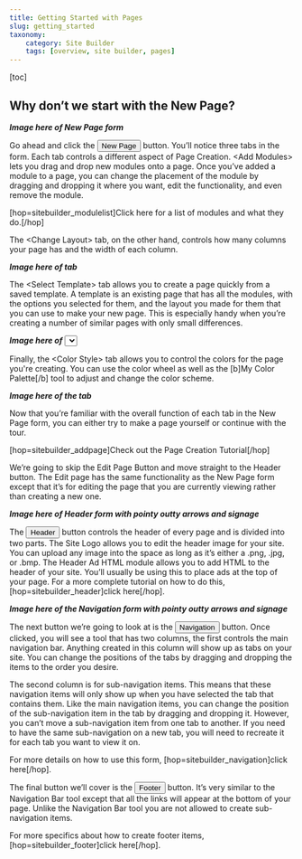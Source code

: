 ```yaml
---
title: Getting Started with Pages
slug: getting_started
taxonomy:
    category: Site Builder
    tags: [overview, site builder, pages]
---
```

[toc]
## Why don’t we start with the New Page?

***Image here of New Page form***

Go ahead and click the <button>New Page</button> button. You’ll notice three tabs in the form. Each tab controls a different aspect of Page Creation. \<Add Modules\> lets you drag and drop new modules onto a page. Once you’ve added a module to a page, you can change the placement of the module by dragging and dropping it where you want, edit the functionality, and even remove the module.

[hop=sitebuilder\_modulelist]Click here for a list of modules and what they do.[/hop]

The \<Change Layout\> tab, on the other hand, controls how many columns your page has and the width of each column.

***Image here of <Change Layout> tab***

The \<Select Template\> tab allows you to create a page quickly from a saved template. A template is an existing page that has all the modules, with the options you selected for them, and the layout you made for them that you can use to make your new page. This is especially handy when you’re creating a number of similar pages with only small differences.

***Image here of <Select Template> tab***

Finally, the \<Color Style\> tab allows you to control the colors for the page you're creating. You can use the color wheel as well as the [b]My Color Palette[/b] tool to adjust and change the color scheme.

***Image here of the <Color Style> tab***

Now that you’re familiar with the overall function of each tab in the New Page form, you can either try to make a page yourself or continue with the tour.

[hop=sitebuilder\_addpage]Check out the Page Creation Tutorial[/hop]

We’re going to skip the Edit Page Button and move straight to the Header button. The Edit page has the same functionality as the New Page form except that it’s for editing the page that you are currently viewing rather than creating a new one.

***Image here of Header form with pointy outty arrows and signage***

The <button>Header</button> button controls the header of every page and is divided into two parts. The Site Logo allows you to edit the header image for your site. You can upload any image into the space as long as it’s either a .png, .jpg, or .bmp. The Header Ad HTML module allows you to add HTML to the header of your site. You’ll usually be using this to
place ads at the top of your page. For a more complete tutorial on how to do this, [hop=sitebuilder\_header]click here[/hop].

***Image here of the Navigation form with pointy outty arrows and signage***

The next button we’re going to look at is the <button>Navigation</button> button. Once clicked, you will see a tool that has two columns, the first controls the main navigation bar.
Anything created in this column will show up as tabs on your site. You can change the positions of the tabs by dragging and dropping the items to the order you desire.

The second column is for sub-navigation items. This means that these navigation items will only show up when you have selected the tab that contains them. Like the main navigation items, you can change the position of the sub-navigation item in the tab by dragging and dropping it. However, you can’t move a sub-navigation item from one tab to another. If you need to have the same sub-navigation on a new tab, you will need to recreate it for each tab you want to view it on.

For more details on how to use this form, [hop=sitebuilder\_navigation]click here[/hop].

The final button we’ll cover is the <button>Footer</button> button. It’s very similar to the Navigation Bar tool except that all the links will appear at the bottom of your page. Unlike the Navigation Bar tool you are not allowed to create sub-navigation items. 

For more specifics about how to create footer items,
[hop=sitebuilder\_footer]click here[/hop].
